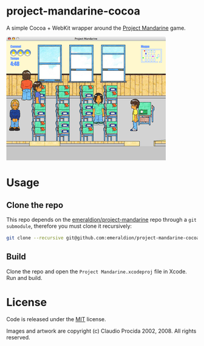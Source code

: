 # project-mandarine-cocoa

A simple Cocoa + WebKit wrapper around the [Project Mandarine](https://github.com/emeraldion/project-mandarine) game.

![Project Mandarine Cocoa screenshot](screenshot.png)

# Usage

## Clone the repo

This repo depends on the [emeraldion/project-mandarine](https://github.com/emeraldion/project-mandarine) repo through a `git submodule`, therefore you must clone it recursively:

```bash
git clone --recursive git@github.com:emeraldion/project-mandarine-cocoa.git
```

## Build

Clone the repo and open the `Project Mandarine.xcodeproj` file in Xcode. Run and build.

# License

Code is released under the [MIT](http://www.opensource.org/licenses/MIT) license.

Images and artwork are copyright (c) Claudio Procida 2002, 2008. All rights reserved.
